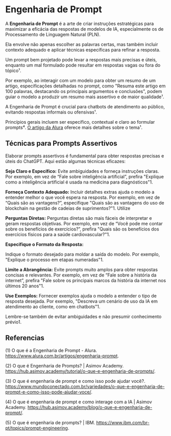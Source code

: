 # Engenharia de Prompt

>
A **Engenharia de Prompt** é a arte de criar instruções estratégicas para maximizar 
a eficácia das respostas de modelos de IA, especialmente os de Processamento de 
Linguagem Natural (PLN). 
>
>
Ela envolve não apenas escolher as palavras certas, mas também incluir contexto adequado 
e aplicar técnicas específicas para refinar a resposta. 
>
>
Um prompt bem projetado pode levar a respostas mais precisas e úteis, enquanto um mal 
formulado pode resultar em respostas vagas ou fora do tópico¹.
>
>
Por exemplo, ao interagir com um modelo para obter um resumo de um artigo, especificações 
detalhadas no prompt, como "Resuma este artigo em 100 palavras, destacando os principais 
argumentos e conclusões", podem guiar o modelo a produzir um resumo mais assertivo e de 
maior qualidade¹. 
>
A Engenharia de Prompt é crucial para chatbots de atendimento ao público, evitando respostas 
informais ou ofensivas¹. 
>
>
Princípios gerais incluem ser específico, contextual e claro ao formular prompts⁴. 
[O artigo da Alura](https://www.alura.com.br/artigos/engenharia-prompt) oferece mais 
detalhes sobre o tema¹.
>
## Técnicas para Prompts Assertivos 
>
Elaborar prompts assertivos é fundamental para obter respostas precisas e úteis do ChatGPT. 
Aqui estão algumas técnicas eficazes:
>
>
**Seja Claro e Específico:** 
Evite ambiguidades e forneça instruções claras. Por exemplo, em vez de “Fale sobre inteligência 
artificial”, prefira "Explique como a inteligência artificial é usada na medicina para diagnósticos"1.
>
>
**Forneça Contexto Adequado:**
 Incluir detalhes extras ajuda o modelo a entender melhor o que você espera na resposta. 
 Por exemplo, em vez de “Quais são as vantagens?”, especifique "Quais são as vantagens do uso de blockchain na gestão de cadeias de suprimentos?"1.
Utilize 
>
>
**Perguntas Diretas:** Perguntas diretas são mais fáceis de interpretar e geram respostas 
objetivas. Por exemplo, em vez de “Você pode me contar sobre os benefícios de exercícios?”, 
prefira "Quais são os benefícios dos exercícios físicos para a saúde cardiovascular?"1.

>
**Especifique o Formato da Resposta:** 
>
Indique o formato desejado para moldar a saída do modelo. Por exemplo, 
"Explique o processo em etapas numeradas"1.
>
>
**Limite a Abrangência:** Evite prompts muito amplos para obter respostas concisas e relevantes.
Por exemplo, em vez de “Fale sobre a história da internet”, prefira "Fale sobre os principais 
marcos da história da internet nos últimos 20 anos"1.
>
>
**Use Exemplos:** Fornecer exemplos ajuda o modelo a entender o tipo de resposta desejada. 
Por exemplo, "Descreva um cenário de uso da IA em atendimento ao cliente, como em chatbots"1.
>
>
Lembre-se também de evitar ambiguidades e não presumir conhecimento prévio1. 
>


>
## Referencias 
>
(1) O que é a Engenharia de Prompt - Alura. https://www.alura.com.br/artigos/engenharia-prompt.
>
>
(2) O que é Engenharia de Prompts? | Asimov Academy. https://hub.asimov.academy/tutorial/o-que-e-engenharia-de-prompts/.
>
>
(3) O que é engenharia de prompt e como isso pode ajudar você?. https://www.mundoconectado.com.br/variedades/o-que-e-engenharia-de-prompt-e-como-isso-pode-ajudar-voce/.
>
>
(4) O que é engenharia de prompt e como interage com a IA | Asimov Academy. https://hub.asimov.academy/blog/o-que-e-engenharia-de-prompt/.
>
>
(5) O que é engenharia de prompts? | IBM. https://www.ibm.com/br-pt/topics/prompt-engineering.
>